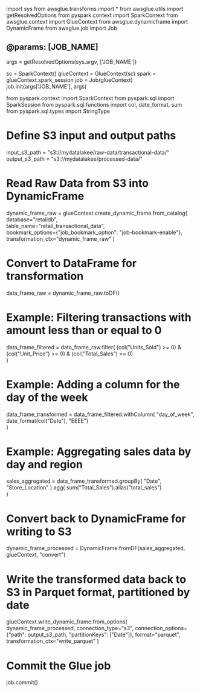 import sys
from awsglue.transforms import *
from awsglue.utils import getResolvedOptions
from pyspark.context import SparkContext
from awsglue.context import GlueContext
from awsglue.dynamicframe import DynamicFrame
from awsglue.job import Job

## @params: [JOB_NAME]
args = getResolvedOptions(sys.argv, ['JOB_NAME'])

sc = SparkContext()
glueContext = GlueContext(sc)
spark = glueContext.spark_session
job = Job(glueContext)
job.init(args['JOB_NAME'], args)

from pyspark.context import SparkContext
from pyspark.sql import SparkSession
from pyspark.sql.functions import col, date_format, sum  
from pyspark.sql.types import StringType

# Define S3 input and output paths
input_s3_path = "s3://mydatalakee/raw-data/transactional-data/"
output_s3_path = "s3://mydatalakee/processed-data/"

# Read Raw Data from S3 into DynamicFrame
dynamic_frame_raw = glueContext.create_dynamic_frame.from_catalog(
    database="retaildb",  
    table_name="retail_transactional_data",  
    bookmark_options={"job_bookmark_option": "job-bookmark-enable"},
    transformation_ctx="dynamic_frame_raw"
)

# Convert to DataFrame for transformation
data_frame_raw = dynamic_frame_raw.toDF()

# Example: Filtering transactions with amount less than or equal to 0
data_frame_filtered = data_frame_raw.filter(
    (col("Units_Sold") >= 0) & (col("Unit_Price") >= 0) & (col("Total_Sales") >= 0)  
)

# Example: Adding a column for the day of the week
data_frame_transformed = data_frame_filtered.withColumn(
    "day_of_week", date_format(col("Date"), "EEEE")  
)

# Example: Aggregating sales data by day and region
sales_aggregated = data_frame_transformed.groupBy(
    "Date", "Store_Location"
).agg(
    sum("Total_Sales").alias("total_sales")  
)

# Convert back to DynamicFrame for writing to S3
dynamic_frame_processed = DynamicFrame.fromDF(sales_aggregated, glueContext, "convert")

# Write the transformed data back to S3 in Parquet format, partitioned by date
glueContext.write_dynamic_frame.from_options(
    dynamic_frame_processed,
    connection_type="s3",
    connection_options={"path": output_s3_path, "partitionKeys": ["Date"]},
    format="parquet",
    transformation_ctx="write_parquet"
)

# Commit the Glue job
job.commit()

